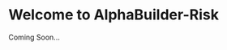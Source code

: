 <div style={{ textAlign: 'center', padding: '4rem 0' }}>
<h1>Welcome to AlphaBuilder-Risk </h1>
<p>Coming Soon...</p>
</div>
